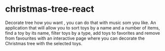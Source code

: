 # christmas-tree-react
 Decorate tree how you want , you can do that with music som you like. An application that will allow you to sort toys by a name and a number of items, find a toy by its name, filter toys by a type, add toys to favorites and remove from favourites with an interactive page where you can decorate the Christmas tree with the selected toys.
